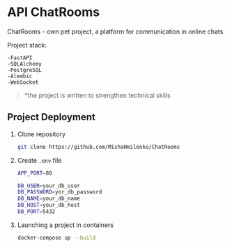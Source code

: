 # API ChatRooms
ChatRooms - own pet project, a platform for communication in online chats.

Project stack:
```
-FastAPI
-SQLAlchemy
-PostgreSQL
-Alembic
-WebSocket
```

>*the project is written to strengthen technical skills 

## Project Deployment
1. Clone repository

    ```bash
    git clone https://github.com/MishaHmilenko/ChatRooms
    ```

2. Create `.env` file

    ```bash
    APP_PORT=80

    DB_USER=your_db_user
    DB_PASSWORD=yor_db_password
    DB_NAME=your_db_name
    DB_HOST=your_db_host
    DB_PORT=5432
    ```

3. Launching a project in containers

    ```bash
    docker-compose up --build
    ```
